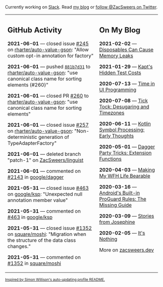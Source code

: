 Currently working on [Slack](https://slack.com/). Read [my blog](https://zacsweers.dev/) or [follow @ZacSweers on Twitter](https://twitter.com/ZacSweers).

<table><tr><td valign="top" width="60%">

## GitHub Activity
<!-- githubActivity starts -->
**2021-06-01** — closed issue [#245](https://api.github.com/repos/rharter/auto-value-gson/issues/245) on [rharter/auto-value-gson](https://api.github.com/repos/rharter/auto-value-gson): "Allow custom opt-in annotation for factory"

**2021-06-01** — pushed [`881b7d31`](https://github.com/rharter/auto-value-gson/commit/881b7d3141503469b464f92c68462fd9e794fc18) to [rharter/auto-value-gson](https://api.github.com/repos/rharter/auto-value-gson): "use canonical class name for sorting elements (#260)"

**2021-06-01** — closed PR [#260](https://api.github.com/repos/rharter/auto-value-gson/pulls/260) to [rharter/auto-value-gson](https://api.github.com/repos/rharter/auto-value-gson): "use canonical class name for sorting elements"

**2021-06-01** — closed issue [#257](https://api.github.com/repos/rharter/auto-value-gson/issues/257) on [rharter/auto-value-gson](https://api.github.com/repos/rharter/auto-value-gson): "Non-deterministic generation of TypeAdapterFactory"

**2021-06-01** — deleted branch "patch-1" on [ZacSweers/linguist](https://api.github.com/repos/ZacSweers/linguist)

**2021-06-01** — commented on [#2143](https://github.com/google/dagger/issues/2143#issuecomment-852108334) in [google/dagger](https://api.github.com/repos/google/dagger)

**2021-05-31** — closed issue [#463](https://api.github.com/repos/google/ksp/issues/463) on [google/ksp](https://api.github.com/repos/google/ksp): "Unexpected null annotation member value"

**2021-05-31** — commented on [#463](https://github.com/google/ksp/issues/463#issuecomment-851781900) in [google/ksp](https://api.github.com/repos/google/ksp)

**2021-05-31** — closed issue [#1352](https://api.github.com/repos/square/moshi/issues/1352) on [square/moshi](https://api.github.com/repos/square/moshi): "Migration when the structure of the data class changes."

**2021-05-31** — commented on [#1352](https://github.com/square/moshi/issues/1352#issuecomment-851779395) in [square/moshi](https://api.github.com/repos/square/moshi)
<!-- githubActivity ends -->
</td><td valign="top" width="40%">

## On My Blog
<!-- blog starts -->
**2021-02-02** — [Disposables Can Cause Memory Leaks](https://www.zacsweers.dev/disposables-can-cause-memory-leaks/)

**2021-01-29** — [Kapt's Hidden Test Costs](https://www.zacsweers.dev/kapts-hidden-test-costs/)

**2020-07-13** — [Time in UI Programming](https://www.zacsweers.dev/time-in-ui/)

**2020-07-08** — [Tick Tock: Desugaring and Timezones](https://www.zacsweers.dev/ticktock-desugaring-timezones/)

**2020-06-11** — [Kotlin Symbol Processing: Early Thoughts](https://www.zacsweers.dev/kotlin-symbol-processor-early-thoughts/)

**2020-05-01** — [Dagger Party Tricks: Extension Functions](https://www.zacsweers.dev/dagger-party-tricks-extension-functions/)

**2020-04-03** — [Making My WFH Life Bearable](https://www.zacsweers.dev/making-wfh-life-bearable/)

**2020-03-16** — [Android's Built-in ProGuard Rules: The Missing Guide](https://www.zacsweers.dev/android-proguard-rules/)

**2020-03-09** — [Stories from Josephine](https://www.zacsweers.dev/stories-from-josephine/)

**2020-02-05** — [It's Nothing](https://www.zacsweers.dev/its-nothing/)
<!-- blog ends -->
More on [zacsweers.dev](https://zacsweers.dev/)
</td></tr></table>

<sub><a href="https://simonwillison.net/2020/Jul/10/self-updating-profile-readme/">Inspired by Simon Willison's auto-updating profile README.</a></sub>